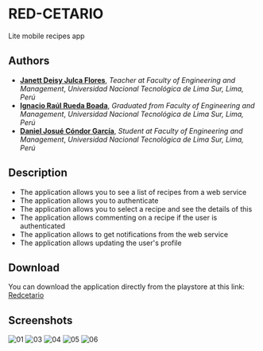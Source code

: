 # RED-CETARIO

Lite mobile recipes app

## Authors

- [**Janett Deisy Julca Flores**](https://github.com/janettjulcaflores), *Teacher at Faculty of Engineering and Management*, *Universidad Nacional Tecnológica de Lima Sur, Lima, Perú*
- [**Ignacio Raúl Rueda Boada**](https://github.com/Jibaru), *Graduated from Faculty of Engineering and Management*, *Universidad Nacional Tecnológica de Lima Sur, Lima, Perú*
- [**Daniel Josué Cóndor García**](https://github.com/danielcondor9), *Student at Faculty of Engineering and Management*, *Universidad Nacional Tecnológica de Lima Sur, Lima, Perú*

## Description

- The application allows you to see a list of recipes from a web service
- The application allows you to authenticate
- The application allows you to select a recipe and see the details of this
- The application allows commenting on a recipe if the user is authenticated
- The application allows to get notifications from the web service
- The application allows updating the user's profile

## Download

You can download the application directly from the playstore at this link:
[Redcetario](https://play.google.com/store/apps/details?id=com.untels.redcetario&hl=es_PE&gl=US)

## Screenshots

![01](screenshots/01.png)
![03](screenshots/02.png)
![04](screenshots/03.png)
![05](screenshots/04.png)
![06](screenshots/06.png)
